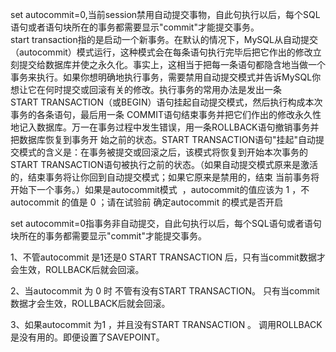 set autocommit=0,当前session禁用自动提交事物，自此句执行以后，每个SQL语句或者语句块所在的事务都需要显示"commit"才能提交事务。start transaction指的是启动一个新事务。在默认的情况下，MySQL从自动提交（autocommit）模式运行，这种模式会在每条语句执行完毕后把它作出的修改立刻提交给数据库并使之永久化。事实上，这相当于把每一条语句都隐含地当做一个事务来执行。如果你想明确地执行事务，需要禁用自动提交模式并告诉MySQL你想让它在何时提交或回滚有关的修改。执行事务的常用办法是发出一条START TRANSACTION（或BEGIN）语句挂起自动提交模式，然后执行构成本次事务的各条语句，最后用一条 COMMIT语句结束事务并把它们作出的修改永久性地记入数据库。万一在事务过程中发生错误，用一条ROLLBACK语句撤销事务并把数据库恢复到事务开 始之前的状态。START TRANSACTION语句"挂起"自动提交模式的含义是：在事务被提交或回滚之后，该模式将恢复到开始本次事务的 START TRANSACTION语句被执行之前的状态。（如果自动提交模式原来是激活的，结束事务将让你回到自动提交模式；如果它原来是禁用的，结束 当前事务将开始下一个事务。）如果是autocommit模式  ，autocommit的值应该为 1 ，不autocommit 的值是 0 ；请在试验前 确定autocommit 的模式是否开启

set autocommit=0指事务非自动提交，自此句执行以后，每个SQL语句或者语句块所在的事务都需要显示"commit"才能提交事务。

1、不管autocommit 是1还是0
     START TRANSACTION 后，只有当commit数据才会生效，ROLLBACK后就会回滚。

2、当autocommit 为 0 时
    不管有没有START TRANSACTION。
    只有当commit数据才会生效，ROLLBACK后就会回滚。

3、如果autocommit 为1 ，并且没有START TRANSACTION 。
    调用ROLLBACK是没有用的。即便设置了SAVEPOINT。